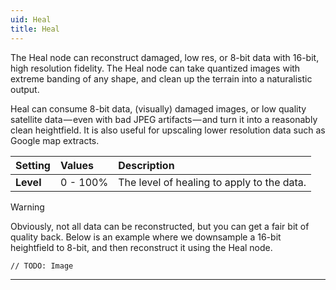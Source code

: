 ```yaml
---
uid: Heal
title: Heal
---
```


The Heal node can reconstruct damaged, low res, or 8-bit data with 16-bit, high resolution fidelity. The Heal node can take quantized images with extreme banding of any shape, and clean up the terrain into a naturalistic output.

Heal can consume 8-bit data, (visually) damaged images, or low quality satellite data — even with bad JPEG artifacts — and turn it into a reasonably clean heightfield. It is also useful for upscaling lower resolution data such as Google map extracts.

| Setting   | Values      | Description                                |
| :-------- | :---------- | :----------------------------------------- |
| **Level** | 0 - 100% | The level of healing to apply to the data. |

> [!WARNING] 
> Obviously, not all data can be reconstructed, but you can get a fair bit of quality back. Below is an example where we downsample a 16-bit heightfield to 8-bit, and then reconstruct it using the Heal node.

`// TODO: Image`

***

<!--examples-->